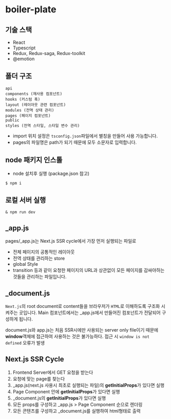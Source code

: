 # boiler-plate

## 기술 스택

-   React
-   Typescript
-   Redux, Redux-saga, Redux-toolkit
-   @emotion

## 폴더 구조

```
api
components (재사용 컴포넌트)
hooks (커스텀 훅)
layout (레이아웃 관련 컴포넌트)
modules (전역 상태 관리)
pages (페이지 컴포넌트)
public
styles (전역 스타일, 스타일 변수 관리)
```

-   import 위치 설정은 `tsconfig.json`파일에서 별칭을 만들어 사용 가능합니다.
-   pages의 파일명은 path가 되기 때문에 모두 소문자로 입력합니다.

## node 패키지 인스톨

-   node 설치후 실행 (package.json 참고)

```
$ npm i
```

## 로컬 서버 실행

```
& npm run dev
```

## \_app.js

pages/\_app.js는 Next.js SSR cycle에서 가장 먼저 실행되는 파일로

-   전체 페이지의 공통적인 레이아웃
-   전역 상태를 관리하는 store
-   global Style
-   transition
    등과 같이 요청한 페이지의 URL과 상관없이 모든 페이지를 감싸야하는 것들을 관리하는 파일입니다.

## \_document.js

`Next.js`의 root document로 content들을 브라우저가 `HTML`로 이해하도록 구조화 시켜주는 곳입니다.
Main 컴포넌트에서는 \_app.js에서 만들어진 컴포넌트가 전달되어 구성하게 됩니다.

document.js와 app.js는 처음 SSR시에만 사용되는 server only file이기 때문에 **window**객체에 접근하여 사용하는 것은 불가능하다. 접근 시 `window is not defined` 오류가 발생

## Next.js SSR Cycle

1. Frontend Server에서 GET 요청을 받는다
2. 요청에 맞는 page를 찾는다
3. \_app.js(next.js 사용시 최초로 실행되는 파일)의 **getInitialProps**가 있다면 실행
4. Page Component 안에 **getInitialProps**가 있다면 실행
5. \_document.js의 **getInitialProps**가 있다면 실행
6. 모든 props를 구성하고 \_app.js > Page Component 순으로 렌더링
7. 모든 콘텐츠를 구성하고 \_document.js를 실행하여 html형태로 출력
